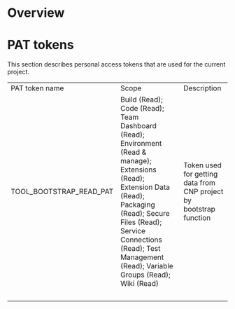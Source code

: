 # Overview


# PAT tokens

This section describes personal access tokens that are used for the current project.
<table>
<tbody>
<tr>
<td>PAT token name</td>
<td>Scope</td>
<td>Description</td>
</tr>
<tr>
<td>TOOL_BOOTSTRAP_READ_PAT</td>
<td>Build (Read); Code (Read); Team Dashboard (Read); Environment (Read &amp; manage); Extensions (Read); Extension Data (Read); Packaging (Read); Secure Files (Read); Service Connections (Read); Test Management (Read); Variable Groups (Read); Wiki (Read)</td>
<td>Token used for getting data from CNP project by bootstrap function</td>
</tr>
<tr>
<td>&nbsp;</td>
<td>&nbsp;</td>
<td>&nbsp;</td>
</tr>
</tbody>
</table>